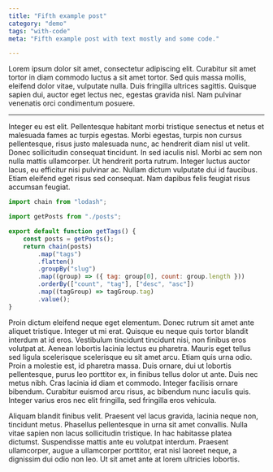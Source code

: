 ```yaml
---
title: "Fifth example post"
category: "demo"
tags: "with-code"
meta: "Fifth example post with text mostly and some code."

---
```

Lorem ipsum dolor sit amet, consectetur adipiscing elit. Curabitur sit amet tortor in diam commodo luctus a sit amet tortor. Sed quis massa mollis, eleifend dolor vitae, vulputate nulla. Duis fringilla ultrices sagittis. Quisque sapien dui, auctor eget lectus nec, egestas gravida nisl. Nam pulvinar venenatis orci condimentum posuere.

---
Integer eu est elit. Pellentesque habitant morbi tristique senectus et netus et malesuada fames ac turpis egestas. Morbi egestas, turpis non cursus pellentesque, risus justo malesuada nunc, ac hendrerit diam nisl ut velit. Donec sollicitudin consequat tincidunt. In sed iaculis nisl. Morbi ac sem non nulla mattis ullamcorper. Ut hendrerit porta rutrum. Integer luctus auctor lacus, eu efficitur nisi pulvinar ac. Nullam dictum vulputate dui id faucibus. Etiam eleifend eget risus sed consequat. Nam dapibus felis feugiat risus accumsan feugiat.

```js
import chain from "lodash";

import getPosts from "./posts";

export default function getTags() {
    const posts = getPosts();
    return chain(posts)
        .map("tags")
        .flatten()
        .groupBy("slug")
        .map((group) => ({ tag: group[0], count: group.length }))
        .orderBy(["count", "tag"], ["desc", "asc"])
        .map((tagGroup) => tagGroup.tag)
        .value();
}
```

Proin dictum eleifend neque eget elementum. Donec rutrum sit amet ante aliquet tristique. Integer ut mi erat. Quisque eu neque quis tortor blandit interdum at id eros. Vestibulum tincidunt tincidunt nisi, non finibus eros volutpat at. Aenean lobortis lacinia lectus eu pharetra. Mauris eget tellus sed ligula scelerisque scelerisque eu sit amet arcu. Etiam quis urna odio. Proin a molestie est, id pharetra massa. Duis ornare, dui ut lobortis pellentesque, purus leo porttitor ex, in finibus tellus dolor ut ante. Duis nec metus nibh. Cras lacinia id diam et commodo. Integer facilisis ornare bibendum. Curabitur euismod arcu risus, ac bibendum nunc iaculis quis. Integer varius eros nec elit fringilla, sed fringilla eros vehicula.

Aliquam blandit finibus velit. Praesent vel lacus gravida, lacinia neque non, tincidunt metus. Phasellus pellentesque in urna sit amet convallis. Nulla vitae sapien non lacus sollicitudin tristique. In hac habitasse platea dictumst. Suspendisse mattis ante eu volutpat interdum. Praesent ullamcorper, augue a ullamcorper porttitor, erat nisl laoreet neque, a dignissim dui odio non leo. Ut sit amet ante at lorem ultricies lobortis.
